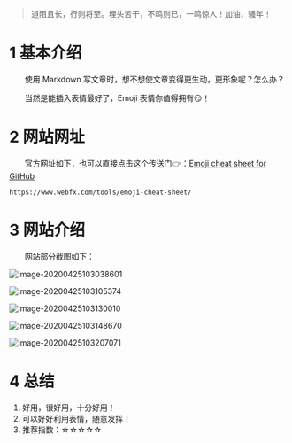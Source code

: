 > 道阻且长，行则将至。埋头苦干，不鸣则已，一鸣惊人！加油，骚年！



# 1 基本介绍

&emsp;&emsp;使用 Markdown 写文章时，想不想使文章变得更生动，更形象呢？怎么办？

&emsp;&emsp;当然是能插入表情最好了，Emoji 表情你值得拥有:smirk:！



# 2 网站网址

&emsp;&emsp;官方网址如下，也可以直接点击这个传送门:point_right:：[Emoji cheat sheet for GitHub](https://www.webfx.com/tools/emoji-cheat-sheet/)

```shell
https://www.webfx.com/tools/emoji-cheat-sheet/
```



# 3 网站介绍

&emsp;&emsp;网站部分截图如下：

![image-20200425103038601](E:\91-GitRepository\MyBlog\干货分享\网站分享\1-Markdown中Emoji表情\upload\image-20200425103038601.png)



![image-20200425103105374](E:\91-GitRepository\MyBlog\干货分享\网站分享\1-Markdown中Emoji表情\upload\image-20200425103105374.png)



![image-20200425103130010](E:\91-GitRepository\MyBlog\干货分享\网站分享\1-Markdown中Emoji表情\upload\image-20200425103130010.png)



![image-20200425103148670](E:\91-GitRepository\MyBlog\干货分享\网站分享\1-Markdown中Emoji表情\upload\image-20200425103148670.png)



![image-20200425103207071](E:\91-GitRepository\MyBlog\干货分享\网站分享\1-Markdown中Emoji表情\upload\image-20200425103207071.png)



# 4 总结

1. 好用，很好用，十分好用！
2. 可以好好利用表情，随意发挥！
3. 推荐指数：☆☆☆☆☆

